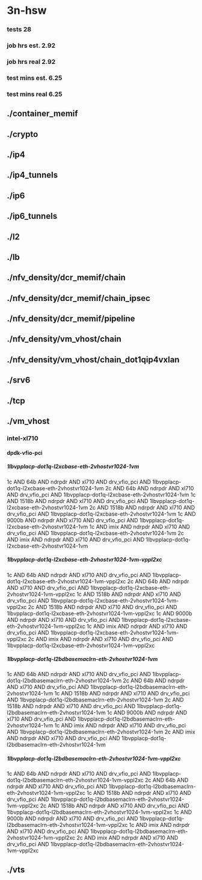 # 3n-hsw
### tests 28
### job hrs est. 2.92
### job hrs real 2.92
### test mins est. 6.25
### test mins real 6.25
## ./container_memif
## ./crypto
## ./ip4
## ./ip4_tunnels
## ./ip6
## ./ip6_tunnels
## ./l2
## ./lb
## ./nfv_density/dcr_memif/chain
## ./nfv_density/dcr_memif/chain_ipsec
## ./nfv_density/dcr_memif/pipeline
## ./nfv_density/vm_vhost/chain
## ./nfv_density/vm_vhost/chain_dot1qip4vxlan
## ./srv6
## ./tcp
## ./vm_vhost
### intel-xl710
#### dpdk-vfio-pci
##### 1lbvpplacp-dot1q-l2xcbase-eth-2vhostvr1024-1vm
1c AND 64b AND ndrpdr AND xl710 AND drv_vfio_pci AND 1lbvpplacp-dot1q-l2xcbase-eth-2vhostvr1024-1vm
2c AND 64b AND ndrpdr AND xl710 AND drv_vfio_pci AND 1lbvpplacp-dot1q-l2xcbase-eth-2vhostvr1024-1vm
1c AND 1518b AND ndrpdr AND xl710 AND drv_vfio_pci AND 1lbvpplacp-dot1q-l2xcbase-eth-2vhostvr1024-1vm
2c AND 1518b AND ndrpdr AND xl710 AND drv_vfio_pci AND 1lbvpplacp-dot1q-l2xcbase-eth-2vhostvr1024-1vm
1c AND 9000b AND ndrpdr AND xl710 AND drv_vfio_pci AND 1lbvpplacp-dot1q-l2xcbase-eth-2vhostvr1024-1vm
1c AND imix AND ndrpdr AND xl710 AND drv_vfio_pci AND 1lbvpplacp-dot1q-l2xcbase-eth-2vhostvr1024-1vm
2c AND imix AND ndrpdr AND xl710 AND drv_vfio_pci AND 1lbvpplacp-dot1q-l2xcbase-eth-2vhostvr1024-1vm
##### 1lbvpplacp-dot1q-l2xcbase-eth-2vhostvr1024-1vm-vppl2xc
1c AND 64b AND ndrpdr AND xl710 AND drv_vfio_pci AND 1lbvpplacp-dot1q-l2xcbase-eth-2vhostvr1024-1vm-vppl2xc
2c AND 64b AND ndrpdr AND xl710 AND drv_vfio_pci AND 1lbvpplacp-dot1q-l2xcbase-eth-2vhostvr1024-1vm-vppl2xc
1c AND 1518b AND ndrpdr AND xl710 AND drv_vfio_pci AND 1lbvpplacp-dot1q-l2xcbase-eth-2vhostvr1024-1vm-vppl2xc
2c AND 1518b AND ndrpdr AND xl710 AND drv_vfio_pci AND 1lbvpplacp-dot1q-l2xcbase-eth-2vhostvr1024-1vm-vppl2xc
1c AND 9000b AND ndrpdr AND xl710 AND drv_vfio_pci AND 1lbvpplacp-dot1q-l2xcbase-eth-2vhostvr1024-1vm-vppl2xc
1c AND imix AND ndrpdr AND xl710 AND drv_vfio_pci AND 1lbvpplacp-dot1q-l2xcbase-eth-2vhostvr1024-1vm-vppl2xc
2c AND imix AND ndrpdr AND xl710 AND drv_vfio_pci AND 1lbvpplacp-dot1q-l2xcbase-eth-2vhostvr1024-1vm-vppl2xc
##### 1lbvpplacp-dot1q-l2bdbasemaclrn-eth-2vhostvr1024-1vm
1c AND 64b AND ndrpdr AND xl710 AND drv_vfio_pci AND 1lbvpplacp-dot1q-l2bdbasemaclrn-eth-2vhostvr1024-1vm
2c AND 64b AND ndrpdr AND xl710 AND drv_vfio_pci AND 1lbvpplacp-dot1q-l2bdbasemaclrn-eth-2vhostvr1024-1vm
1c AND 1518b AND ndrpdr AND xl710 AND drv_vfio_pci AND 1lbvpplacp-dot1q-l2bdbasemaclrn-eth-2vhostvr1024-1vm
2c AND 1518b AND ndrpdr AND xl710 AND drv_vfio_pci AND 1lbvpplacp-dot1q-l2bdbasemaclrn-eth-2vhostvr1024-1vm
1c AND 9000b AND ndrpdr AND xl710 AND drv_vfio_pci AND 1lbvpplacp-dot1q-l2bdbasemaclrn-eth-2vhostvr1024-1vm
1c AND imix AND ndrpdr AND xl710 AND drv_vfio_pci AND 1lbvpplacp-dot1q-l2bdbasemaclrn-eth-2vhostvr1024-1vm
2c AND imix AND ndrpdr AND xl710 AND drv_vfio_pci AND 1lbvpplacp-dot1q-l2bdbasemaclrn-eth-2vhostvr1024-1vm
##### 1lbvpplacp-dot1q-l2bdbasemaclrn-eth-2vhostvr1024-1vm-vppl2xc
1c AND 64b AND ndrpdr AND xl710 AND drv_vfio_pci AND 1lbvpplacp-dot1q-l2bdbasemaclrn-eth-2vhostvr1024-1vm-vppl2xc
2c AND 64b AND ndrpdr AND xl710 AND drv_vfio_pci AND 1lbvpplacp-dot1q-l2bdbasemaclrn-eth-2vhostvr1024-1vm-vppl2xc
1c AND 1518b AND ndrpdr AND xl710 AND drv_vfio_pci AND 1lbvpplacp-dot1q-l2bdbasemaclrn-eth-2vhostvr1024-1vm-vppl2xc
2c AND 1518b AND ndrpdr AND xl710 AND drv_vfio_pci AND 1lbvpplacp-dot1q-l2bdbasemaclrn-eth-2vhostvr1024-1vm-vppl2xc
1c AND 9000b AND ndrpdr AND xl710 AND drv_vfio_pci AND 1lbvpplacp-dot1q-l2bdbasemaclrn-eth-2vhostvr1024-1vm-vppl2xc
1c AND imix AND ndrpdr AND xl710 AND drv_vfio_pci AND 1lbvpplacp-dot1q-l2bdbasemaclrn-eth-2vhostvr1024-1vm-vppl2xc
2c AND imix AND ndrpdr AND xl710 AND drv_vfio_pci AND 1lbvpplacp-dot1q-l2bdbasemaclrn-eth-2vhostvr1024-1vm-vppl2xc
## ./vts
